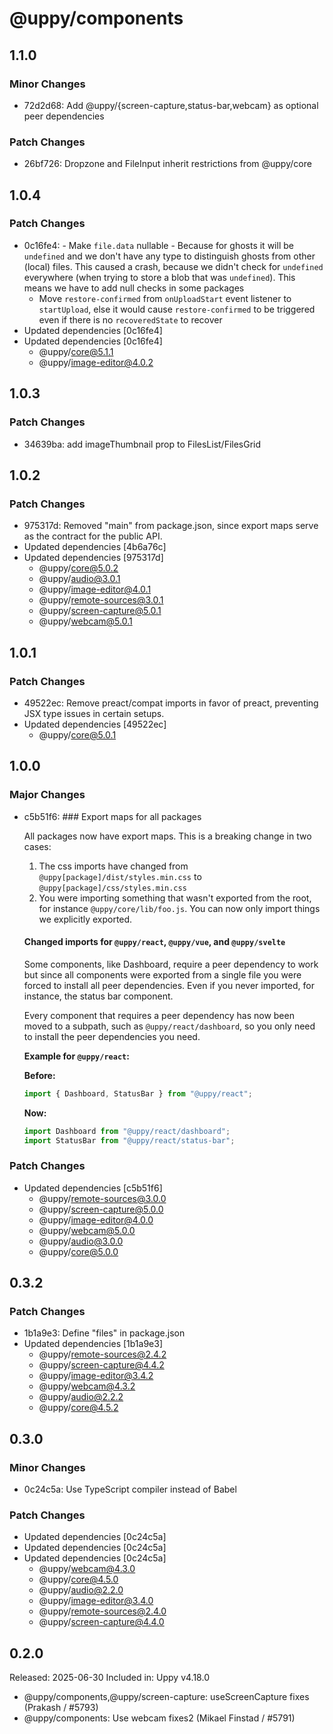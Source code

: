# @uppy/components

## 1.1.0

### Minor Changes

- 72d2d68: Add @uppy/{screen-capture,status-bar,webcam} as optional peer dependencies

### Patch Changes

- 26bf726: Dropzone and FileInput inherit restrictions from @uppy/core

## 1.0.4

### Patch Changes

- 0c16fe4: - Make `file.data` nullable - Because for ghosts it will be `undefined` and we don't have any type to distinguish ghosts from other (local) files. This caused a crash, because we didn't check for `undefined` everywhere (when trying to store a blob that was `undefined`). This means we have to add null checks in some packages
  - Move `restore-confirmed` from `onUploadStart` event listener to `startUpload`, else it would cause `restore-confirmed` to be triggered even if there is no `recoveredState` to recover
- Updated dependencies [0c16fe4]
- Updated dependencies [0c16fe4]
  - @uppy/core@5.1.1
  - @uppy/image-editor@4.0.2

## 1.0.3

### Patch Changes

- 34639ba: add imageThumbnail prop to FilesList/FilesGrid

## 1.0.2

### Patch Changes

- 975317d: Removed "main" from package.json, since export maps serve as the contract for the public API.
- Updated dependencies [4b6a76c]
- Updated dependencies [975317d]
  - @uppy/core@5.0.2
  - @uppy/audio@3.0.1
  - @uppy/image-editor@4.0.1
  - @uppy/remote-sources@3.0.1
  - @uppy/screen-capture@5.0.1
  - @uppy/webcam@5.0.1

## 1.0.1

### Patch Changes

- 49522ec: Remove preact/compat imports in favor of preact, preventing JSX type issues in certain setups.
- Updated dependencies [49522ec]
  - @uppy/core@5.0.1

## 1.0.0

### Major Changes

- c5b51f6: ### Export maps for all packages

  All packages now have export maps. This is a breaking change in two cases:

  1. The css imports have changed from `@uppy[package]/dist/styles.min.css` to `@uppy[package]/css/styles.min.css`
  2. You were importing something that wasn't exported from the root, for instance `@uppy/core/lib/foo.js`. You can now only import things we explicitly exported.

  #### Changed imports for `@uppy/react`, `@uppy/vue`, and `@uppy/svelte`

  Some components, like Dashboard, require a peer dependency to work but since all components were exported from a single file you were forced to install all peer dependencies. Even if you never imported, for instance, the status bar component.

  Every component that requires a peer dependency has now been moved to a subpath, such as `@uppy/react/dashboard`, so you only need to install the peer dependencies you need.

  **Example for `@uppy/react`:**

  **Before:**

  ```javascript
  import { Dashboard, StatusBar } from "@uppy/react";
  ```

  **Now:**

  ```javascript
  import Dashboard from "@uppy/react/dashboard";
  import StatusBar from "@uppy/react/status-bar";
  ```

### Patch Changes

- Updated dependencies [c5b51f6]
  - @uppy/remote-sources@3.0.0
  - @uppy/screen-capture@5.0.0
  - @uppy/image-editor@4.0.0
  - @uppy/webcam@5.0.0
  - @uppy/audio@3.0.0
  - @uppy/core@5.0.0

## 0.3.2

### Patch Changes

- 1b1a9e3: Define "files" in package.json
- Updated dependencies [1b1a9e3]
  - @uppy/remote-sources@2.4.2
  - @uppy/screen-capture@4.4.2
  - @uppy/image-editor@3.4.2
  - @uppy/webcam@4.3.2
  - @uppy/audio@2.2.2
  - @uppy/core@4.5.2

## 0.3.0

### Minor Changes

- 0c24c5a: Use TypeScript compiler instead of Babel

### Patch Changes

- Updated dependencies [0c24c5a]
- Updated dependencies [0c24c5a]
- Updated dependencies [0c24c5a]
  - @uppy/webcam@4.3.0
  - @uppy/core@4.5.0
  - @uppy/audio@2.2.0
  - @uppy/image-editor@3.4.0
  - @uppy/remote-sources@2.4.0
  - @uppy/screen-capture@4.4.0

## 0.2.0

Released: 2025-06-30
Included in: Uppy v4.18.0

- @uppy/components,@uppy/screen-capture: useScreenCapture fixes (Prakash / #5793)
- @uppy/components: Use webcam fixes2 (Mikael Finstad / #5791)
